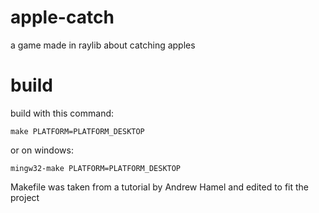 # apple-catch
a game made in raylib about catching apples

# build
build with this command:
```
make PLATFORM=PLATFORM_DESKTOP
```
or on windows:
```
mingw32-make PLATFORM=PLATFORM_DESKTOP
```

Makefile was taken from a tutorial by Andrew Hamel and edited to fit the project
